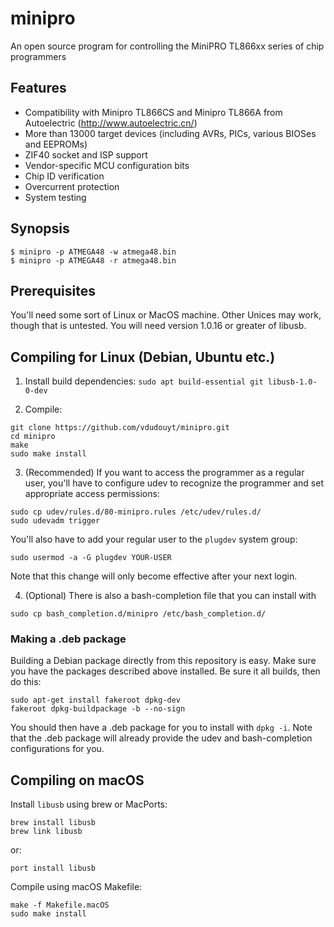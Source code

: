 # minipro
An open source program for controlling the MiniPRO TL866xx series of chip programmers

## Features
* Compatibility with Minipro TL866CS and Minipro TL866A from
Autoelectric (http://www.autoelectric.cn/)
* More than 13000 target devices (including AVRs, PICs, various BIOSes and EEPROMs)
* ZIF40 socket and ISP support
* Vendor-specific MCU configuration bits
* Chip ID verification
* Overcurrent protection
* System testing

## Synopsis

```nohighlight
$ minipro -p ATMEGA48 -w atmega48.bin
$ minipro -p ATMEGA48 -r atmega48.bin
```

## Prerequisites

You'll need some sort of Linux or MacOS machine.  Other Unices may work,
though that is untested.  You will need version 1.0.16 or greater of
libusb.


## Compiling for Linux (Debian, Ubuntu etc.)
1. Install build dependencies: `sudo apt build-essential git libusb-1.0-0-dev`

2. Compile:
```nohighlight
git clone https://github.com/vdudouyt/minipro.git
cd minipro
make
sudo make install
```
3. (Recommended) If you want to access the programmer as a regular user,
you'll have to configure udev to recognize the programmer and set
appropriate access permissions:
```nohighlight
sudo cp udev/rules.d/80-minipro.rules /etc/udev/rules.d/
sudo udevadm trigger
```
You'll also have to add your regular user to the `plugdev` system
group:
```nohighlight
sudo usermod -a -G plugdev YOUR-USER
```
Note that this change will only become effective after your next
login.

4. (Optional) There is also a bash-completion file that you can install with 
```nohighlight
sudo cp bash_completion.d/minipro /etc/bash_completion.d/
```

### Making a .deb package

Building a Debian package directly from this repository is easy.  Make
sure you have the packages described above installed.  Be sure it all
builds, then do this:

```nohighlight
sudo apt-get install fakeroot dpkg-dev
fakeroot dpkg-buildpackage -b --no-sign
```

You should then have a .deb package for you to install with 
`dpkg -i`. Note that the .deb package will already provide the udev
and bash-completion configurations for you.

## Compiling on macOS

Install `libusb` using brew or MacPorts:
```
brew install libusb
brew link libusb
```
or:
```
port install libusb
```

Compile using macOS Makefile:
```
make -f Makefile.macOS
sudo make install
```
